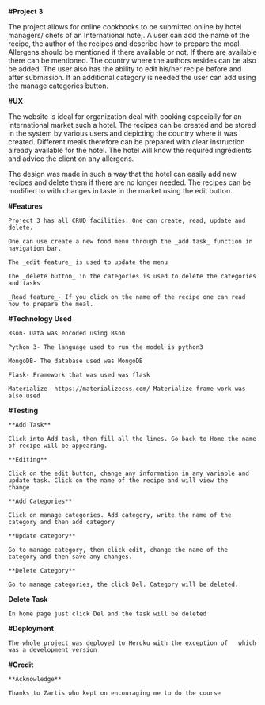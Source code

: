 **#Project 3**

The project allows for online cookbooks to be submitted online by hotel managers/ chefs of an International hote;. A user can add the name of the recipe, the author of the recipes and describe how to prepare the meal. Allergens should be mentioned if there available or not. If there are available there can be mentioned. The country where the authors resides can be also be added.
The user also has the ability to edit his/her recipe before and after submission. If an additional category is needed the user can add using the manage categories button.

**#UX**

The website is ideal for organization deal with cooking especially for an international market such a hotel. The recipes can be created and be stored in the system by various users and depicting the country where it was created. Different meals therefore can be prepared with clear instruction already available for the hotel. The hotel will know the required ingredients and advice the client on any allergens.

The design was made in such a way that the hotel can easily add new recipes and delete them if there are no longer needed. The recipes can be modified to with changes in taste in the market using the edit button.

**#Features**

    Project 3 has all CRUD facilities. One can create, read, update and delete.
    
    One can use create a new food menu through the _add task_ function in navigation bar.
    
    The _edit feature_ is used to update the menu 
    
    The _delete button_ in the categories is used to delete the categories and tasks
    
    _Read feature_- If you click on the name of the recipe one can read how to prepare the meal.
    
**#Technology Used**

    Bson- Data was encoded using Bson
    
    Python 3- The language used to run the model is python3
    
    MongoDB- The database used was MongoDB
    
    Flask- Framework that was used was flask
    
    Materialize- https://materializecss.com/ Materialize frame work was also used
    
**#Testing**

    **Add Task**
    
    Click into Add task, then fill all the lines. Go back to Home the name of recipe will be appearing.
    
    **Editing**
    
    Click on the edit button, change any information in any variable and update task. Click on the name of the recipe and will view the      change
    
    **Add Categories**
    
    Click on manage categories. Add category, write the name of the category and then add category
    
    **Update category**
    
    Go to manage category, then click edit, change the name of the category and then save any changes.
    
    **Delete Category**
    
    Go to manage categories, the click Del. Category will be deleted.
   
   **Delete Task**
   
    In home page just click Del and the task will be deleted

**#Deployment**

    The whole project was deployed to Heroku with the exception of   which was a development version

**#Credit**

    **Acknowledge**
    
    Thanks to Zartis who kept on encouraging me to do the course


